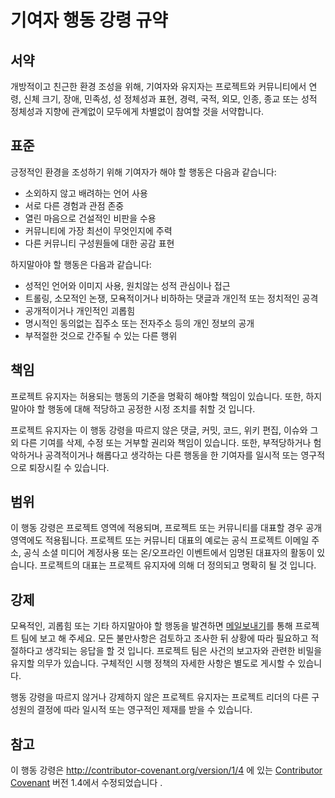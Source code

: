 # 기여자 행동 강령 규약

## 서약

개방적이고 친근한 환경 조성을 위해, 기여자와 유지자는 프로젝트와 커뮤니티에서
연령, 신체 크기, 장애, 민족성, 성 정체성과 표현, 경력, 국적, 외모, 인종, 종교
또는 성적 정체성과 지향에 관계없이 모두에게 차별없이 참여할 것을 서약합니다.  

## 표준

긍정적인 환경을 조성하기 위해 기여자가 해야 할 행동은 다음과 같습니다: 

* 소외하지 않고 배려하는 언어 사용
* 서로 다른 경험과 관점 존중
* 열린 마음으로 건설적인 비판을 수용
* 커뮤니티에 가장 최선이 무엇인지에 주력
* 다른 커뮤니티 구성원들에 대한 공감 표현

하지말아야 할 행동은 다음과 같습니다:

* 성적인 언어와 이미지 사용, 원치않는 성적 관심이나 접근
* 트롤링, 소모적인 논쟁, 모욕적이거나 비하하는 댓글과 개인적 또는 정치적인 공격
* 공개적이거나 개인적인 괴롭힘
* 명시적인 동의없는 집주소 또는 전자주소 등의 개인 정보의 공개
* 부적절한 것으로 간주될 수 있는 다른 행위

## 책임

프로젝트 유지자는 허용되는 행동의 기준을 명확히 해야할 책임이 있습니다. 또한,
하지말아야 할 행동에 대해 적당하고 공정한 시정 조치를 취할 것 입니다. 

프로젝트 유지자는 이 행동 강령을 따르지 않은 댓글, 커밋, 코드, 위키 편집,
이슈와 그 외 다른 기여를 삭제, 수정 또는 거부할 권리와 책임이 있습니다. 또한,
부적당하거나 험악하거나 공격적이거나 해롭다고 생각하는 다른 행동을 한 기여자를
일시적 또는 영구적으로 퇴장시킬 수 있습니다.

## 범위

이 행동 강령은 프로젝트 영역에 적용되며, 프로젝트 또는 커뮤니티를 대표할 경우
공개 영역에도 적용됩니다. 프로젝트 또는 커뮤니티 대표의 예로는 공식 프로젝트
이메일 주소, 공식 소셜 미디어 계정사용 또는 온/오프라인 이벤트에서 임명된
대표자의 활동이 있습니다. 프로젝트의 대표는 프로젝트 유지자에 의해 더 정의되고
명확히 될 것 입니다.

## 강제

모욕적인, 괴롭힘 또는 기타 하지말아야 할 행동을 발견하면 [메일보내기](mailto:support@hunesion.com)를
통해 프로젝트 팀에 보고 해 주세요. 모든 불만사항은 검토하고 조사한 뒤 상황에
따라 필요하고 적절하다고 생각되는 응답을 할 것 입니다. 프로젝트 팀은 사건의
보고자와 관련한 비밀을 유지할 의무가 있습니다. 구체적인 시행 정책의 자세한
사항은 별도로 게시할 수 있습니다.

행동 강령을 따르지 않거나 강제하지 않은 프로젝트 유지자는 프로젝트 리더의 다른
구성원의 결정에 따라 일시적 또는 영구적인 제재를 받을 수 있습니다.

## 참고

이 행동 강령은 http://contributor-covenant.org/version/1/4 에 있는 [Contributor Covenant][homepage] 버전 1.4에서 수정되었습니다 .

[homepage]: https://www.contributor-covenant.org
